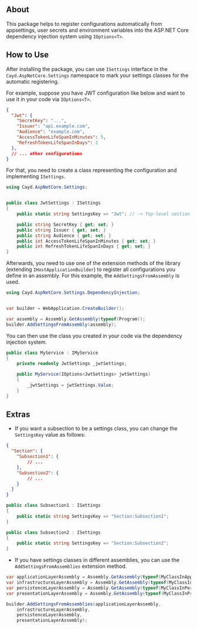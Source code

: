 ## About
This package helps to register configurations automatically from appsettings, user secrets and environment variables into the ASP.NET Core dependency injection system using `IOptions<T>`.

## How to Use
After installing the package, you can use `ISettings` interface in the `Cayd.AspNetCore.Settings` namespace to mark your settings classes for the automatic registering.

For example, suppose you have JWT configuration like below and want to use it in your code via `IOptions<T>`.
```json
{
  "Jwt": {
    "SecretKey": "...",
    "Issuer": "api.example.com",
    "Audience": "example.com",
    "AccessTokenLifeSpanInMinutes": 5,
    "RefreshTokenLifeSpanInDays": 2
  },
  // ... other configurations
}
```

For that, you need to create a class representing the configuration and implementing `ISettings`.
```csharp
using Cayd.AspNetCore.Settings;


public class JwtSettings : ISettings
{
    public static string SettingsKey => "Jwt"; // -> Top-level section name of your configuration

    public string SecretKey { get; set; }
    public string Issuer { get; set; }
    public string Audience { get; set; }
    public int AccessTokenLifeSpanInMinutes { get; set; }
    public int RefreshTokenLifeSpanInDays { get; set; }
}
```

Afterwards, you need to use one of the extension methods of the library (extending `IHostApplicationBuilder`) to register all configurations you define in an assembly. For this example, the `AddSettingsFromAssembly` is used.
```csharp
using Cayd.AspNetCore.Settings.DependencyInjection;


var builder = WebApplication.CreateBuilder();

var assembly = Assembly.GetAssembly(typeof(Program));
builder.AddSettingsFromAssembly(assembly);
```

You can then use the class you created in your code via the dependency injection system.
```csharp
public class MyService : IMyService
{
    private readonly JwtSettings _jwtSettings;

    public MyService(IOptions<JwtSettings> jwtSettings)
    {
        _jwtSettings = jwtSettings.Value;
    }
}
```

## Extras
- If you want a subsection to be a settings class, you can change the `SettingsKey` value as follows:
```json
{
  "Section": {
    "Subsection1": {
        // ...
    },
    "Subsection2": {
        // ...
    }
  }
}
```
```csharp
public class Subsection1 : ISettings
{
    public static string SettingsKey => "Section:Subsection1";
}

public class Subsection2 : ISettings
{
    public static string SettingsKey => "Section:Subsection2";
}
```

- If you have settings classes in different assemblies, you can use the `AddSettingsFromAssemblies` extension method.
```csharp
var applicationLayerAssembly = Assembly.GetAssembly(typeof(MyClassInApplicationLayer));
var infrastructureLayerAssembly = Assembly.GetAssembly(typeof(MyClassInInfrastructureLayer));
var persistenceLayerAssembly = Assembly.GetAssembly(typeof(MyClassInPersistenceLayer));
var presentationLayerAssembly = Assembly.GetAssembly(typeof(MyClassInPresentationLayer));

builder.AddSettingsFromAssemblies(applicationLayerAssembly,
    infrastructureLayerAssembly,
    persistenceLayerAssembly,
    presentationLayerAssembly);
```